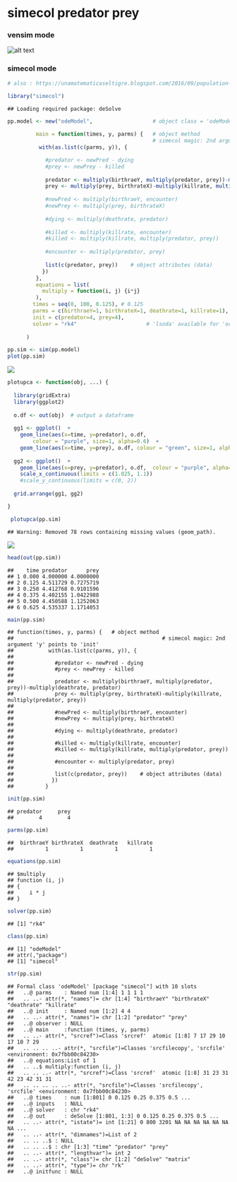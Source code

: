 simecol predator prey
================

### vensim mode 
 

![alt text](pp-vensim/predatorPrey.png "optional title")


### simecol mode 


``` r
# also : https://unamatematicaseltigre.blogspot.com/2016/09/population-growth-models-using-rsimecol.html

library("simecol")
```

    ## Loading required package: deSolve

``` r
pp.model <- new("odeModel",                   # object class = 'odeModel'
                
         main = function(times, y, parms) {   # object method
                                              # simecol magic: 2nd argument 'y' points to 'init'
          with(as.list(c(parms, y)), {        

            #predator <- newPred - dying  
            #prey <- newPrey - killed 
            
            predator <- multiply(birthraeY, multiply(predator, prey))-multiply(deathrate, predator)  
            prey <- multiply(prey, birthrateX)-multiply(killrate, multiply(predator, prey))
            
            #newPred <- multiply(birthraeY, encounter)
            #newPrey <- multiply(prey, birthrateX)
            
            #dying <- multiply(deathrate, predator)
            
            #killed <- multiply(killrate, encounter)
            #killed <- multiply(killrate, multiply(predator, prey))
            
            #encounter <- multiply(predator, prey)
    
            list(c(predator, prey))    # object attributes (data) 
           })
         },
         equations = list(
           multiply = function(i, j) {i*j}
         ),
        times = seq(0, 100, 0.125), # 0.125
        parms = c(birthraeY=1, birthrateX=1, deathrate=1, killrate=1),
        init = c(predator=4, prey=4),
        solver = "rk4"                      # 'lsoda' available for 'odemodel' class
        
      )
```

``` r
pp.sim <- sim(pp.model)
plot(pp.sim)
```

![](pp_files/figure-markdown_github/unnamed-chunk-2-1.png)

``` r
plotupca <- function(obj, ...) {
  
  library(gridExtra)
  library(ggplot2)
  
  o.df <- out(obj)  # output a dataframe
  
  gg1 <- ggplot()  +
    geom_line(aes(x=time, y=predator), o.df,  
        colour = "purple", size=1, alpha=0.6)  +
    geom_line(aes(x=time, y=prey), o.df, colour = "green", size=1, alpha=0.8)
  
  gg2 <- ggplot()  +
    geom_line(aes(x=prey, y=predator), o.df,  colour = "purple", alpha=0.6) +
    scale_x_continuous(limits = c(1.025, 1.1)) 
    #scale_y_continuous(limits = c(0, 2))
  
  grid.arrange(gg1, gg2)

}
```

``` r
 plotupca(pp.sim)
```

    ## Warning: Removed 78 rows containing missing values (geom_path).

![](pp_files/figure-markdown_github/unnamed-chunk-4-1.png)

``` r
head(out(pp.sim))
```

    ##    time predator      prey
    ## 1 0.000 4.000000 4.0000000
    ## 2 0.125 4.511729 0.7275719
    ## 3 0.250 4.412768 0.9101596
    ## 4 0.375 4.402155 1.0422988
    ## 5 0.500 4.450588 1.1252063
    ## 6 0.625 4.535337 1.1714053

``` r
main(pp.sim)
```

    ## function(times, y, parms) {   # object method
    ##                                               # simecol magic: 2nd argument 'y' points to 'init'
    ##           with(as.list(c(parms, y)), {        
    ## 
    ##             #predator <- newPred - dying  
    ##             #prey <- newPrey - killed 
    ##             
    ##             predator <- multiply(birthraeY, multiply(predator, prey))-multiply(deathrate, predator)  
    ##             prey <- multiply(prey, birthrateX)-multiply(killrate, multiply(predator, prey))
    ##             
    ##             #newPred <- multiply(birthraeY, encounter)
    ##             #newPrey <- multiply(prey, birthrateX)
    ##             
    ##             #dying <- multiply(deathrate, predator)
    ##             
    ##             #killed <- multiply(killrate, encounter)
    ##             #killed <- multiply(killrate, multiply(predator, prey))
    ##             
    ##             #encounter <- multiply(predator, prey)
    ##  
    ##             list(c(predator, prey))    # object attributes (data) 
    ##            })
    ##          }

``` r
init(pp.sim)
```

    ## predator     prey 
    ##        4        4

``` r
parms(pp.sim)
```

    ##  birthraeY birthrateX  deathrate   killrate 
    ##          1          1          1          1

``` r
equations(pp.sim)
```

    ## $multiply
    ## function (i, j) 
    ## {
    ##     i * j
    ## }

``` r
solver(pp.sim)
```

    ## [1] "rk4"

``` r
class(pp.sim)
```

    ## [1] "odeModel"
    ## attr(,"package")
    ## [1] "simecol"

``` r
str(pp.sim)
```

    ## Formal class 'odeModel' [package "simecol"] with 10 slots
    ##   ..@ parms    : Named num [1:4] 1 1 1 1
    ##   .. ..- attr(*, "names")= chr [1:4] "birthraeY" "birthrateX" "deathrate" "killrate"
    ##   ..@ init     : Named num [1:2] 4 4
    ##   .. ..- attr(*, "names")= chr [1:2] "predator" "prey"
    ##   ..@ observer : NULL
    ##   ..@ main     :function (times, y, parms)  
    ##   .. ..- attr(*, "srcref")=Class 'srcref'  atomic [1:8] 7 17 29 10 17 10 7 29
    ##   .. .. .. ..- attr(*, "srcfile")=Classes 'srcfilecopy', 'srcfile' <environment: 0x7fbb00c84230> 
    ##   ..@ equations:List of 1
    ##   .. ..$ multiply:function (i, j)  
    ##   .. .. ..- attr(*, "srcref")=Class 'srcref'  atomic [1:8] 31 23 31 42 23 42 31 31
    ##   .. .. .. .. ..- attr(*, "srcfile")=Classes 'srcfilecopy', 'srcfile' <environment: 0x7fbb00c84230> 
    ##   ..@ times    : num [1:801] 0 0.125 0.25 0.375 0.5 ...
    ##   ..@ inputs   : NULL
    ##   ..@ solver   : chr "rk4"
    ##   ..@ out      : deSolve [1:801, 1:3] 0 0.125 0.25 0.375 0.5 ...
    ##   .. ..- attr(*, "istate")= int [1:21] 0 800 3201 NA NA NA NA NA NA NA ...
    ##   .. ..- attr(*, "dimnames")=List of 2
    ##   .. .. ..$ : NULL
    ##   .. .. ..$ : chr [1:3] "time" "predator" "prey"
    ##   .. ..- attr(*, "lengthvar")= int 2
    ##   .. ..- attr(*, "class")= chr [1:2] "deSolve" "matrix"
    ##   .. ..- attr(*, "type")= chr "rk"
    ##   ..@ initfunc : NULL
